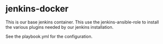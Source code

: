 # jenkins-docker
This is our base jenkins container. This use the jenkins-ansible-role to install the various plugins needed by our jenkins installation.

See the playbook.yml for the configuration.